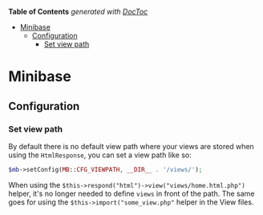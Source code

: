 **Table of Contents**  *generated with [DocToc](http://doctoc.herokuapp.com/)*

- [Minibase](#minibase)
	- [Configuration](#configuration)
		- [Set view path](#set-view-path)

# Minibase



## Configuration


### Set view path

By default there is no default view path where your views are stored when using the `HtmlResponse`, you can set a view path like so:

```php
$mb->setConfig(MB::CFG_VIEWPATH, __DIR__ . '/views/');
```

When using the `$this->respond("html")->view("views/home.html.php")` helper, it's no longer needed to define `views` in front of the path. The same goes for using the `$this->import("some_view.php"` helper in the View files.


